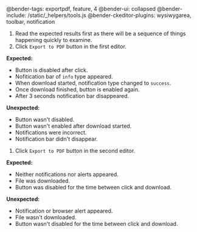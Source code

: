 @bender-tags: exportpdf, feature, 4
@bender-ui: collapsed
@bender-include: /static/_helpers/tools.js
@bender-ckeditor-plugins: wysiwygarea, toolbar, notification

1. Read the expected results first as there will be a sequence of things happening quickly to examine.
1. Click `Export to PDF` button in the first editor.

  **Expected:**

  * Button is disabled after click.
  * Nofitication bar of `info` type appeared.
  * When download started, notification type changed to `success`.
  * Once download finished, button is enabled again.
  * After 3 seconds notification bar disappeared.

  **Unexpected:**

  * Button wasn't disabled.
  * Button wasn't enabled after download started.
  * Notifications were incorrect.
  * Notification bar didn't disappear.

1. Click `Export to PDF` button in the second editor.

  **Expected:**

  * Neither notifications nor alerts appeared.
  * File was downloaded.
  * Button was disabled for the time between click and download.

  **Unexpected:**

  * Notification or browser alert appeared.
  * File wasn't downloaded.
  * Button wasn't disabled for the time between click and download.
